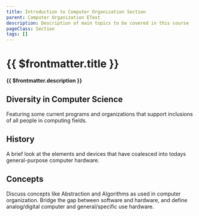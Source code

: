 ```yaml
---
title: Introduction to Computer Organization Section
parent: Computer Organization EText
description: Description of main topics to be covered in this course
pageClass: Section
tags: []
---
```


# {{ $frontmatter.title }}
**{{ $frontmatter.description }}**

## Diversity in Computer Science
Featuring some current programs and organizations that support inclusions of all people in computing fields.

## History
A brief look at the elements and devices that have coalesced into todays general-purpose computer hardware.

## Concepts

Discuss concepts like Abstraction and Algorithms as used in computer organization. Bridge the gap between software and hardware, and define analog/digital computer and general/specific use hardware.